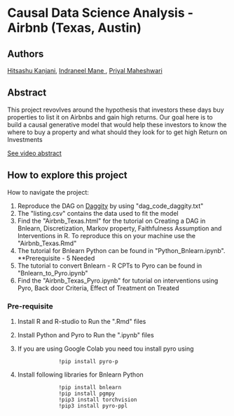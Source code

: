 # Causal Data Science Analysis - Airbnb (Texas, Austin)

## Authors 

[Hitsashu Kanjani](https://www.linkedin.com/in/hitashu-kanjani), [Indraneel Mane
](https://www.linkedin.com/in/indraneel-mane), [Priyal Maheshwari](https://www.linkedin.com/in/priyal-maheshwari/)

## Abstract

This project revovlves around the hypothesis that investors these days buy properties to list it on Airbnbs and gain high returns. Our goal here is to build a causal generative model that would help these investors to know the where to buy a property and what should they look for to get high Return on Investments

[See video abstract]()

## How to explore this project

How to navigate the project:

1. Reproduce the DAG on [Daggity](http://www.dagitty.net/dags.html) by using "dag_code_daggity.txt" 
2. The "listing.csv" contains the data used to fit the model
3. Find the "Airbnb_Texas.html" for the tutorial on Creating a DAG in Bnlearn, Discretization, Markov property, Faithfulness Assumption and Interventions in R. To reproduce this on your machine use the "Airbnb_Texas.Rmd" 
4. The tutorial for Bnlearn Python can be found in "Python_Bnlearn.ipynb". **Prerequisite - 5 Needed
4. The tutorial to convert Bnlearn - R CPTs to Pyro can be found in "Bnlearn_to_Pyro.ipynb"
5. Find the "Airbnb_Texas_Pyro.ipynb" for tutorial on interventions using Pyro, Back door Criteria, Effect of Treatment on Treated


### Pre-requisite

1. Install R and R-studio to Run the ".Rmd" files
2. Install Python and Pyro to Run the ".ipynb" files
3. If you are using Google Colab you need tou install pyro using
						
					!pip install pyro-p
					
4. Install following libraries for Bnlearn Python
					
					!pip install bnlearn
					!pip install pgmpy
					!pip3 install torchvision
					!pip3 install pyro-ppl

